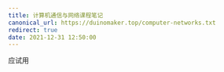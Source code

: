 ```yaml
---
title: 计算机通信与网络课程笔记
canonical_url: https://duinomaker.top/computer-networks.txt
redirect: true
date: 2021-12-31 12:50:00
---
```


应试用